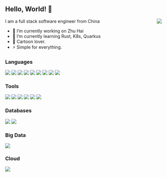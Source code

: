 ## Hello, World! 👋
<img src="https://github-readme-stats.vercel.app/api?username=ZacksTsang&hide=contribs,prs&show_icons=true&include_all_commits=true&count_private=true&theme=tokyonight" align="right">

I am a full stack software engineer from China

- 🔭 I’m currently working on Zhu Hai
- 🌱 I’m currently learning Rust, K8s, Quarkus
- 🌟 Cartoon lover.
- ⚡️  Simple for everything.


### Languages
![](https://img.shields.io/badge/-Spring-17A589?style=flat-square&logo=spring&logoColor=white&labelColor=48C9B0)
![](https://img.shields.io/badge/-Clojure-F39C12?style=flat-square&logo=clojure&logoColor=9C640C&labelColor=F8C471&color=F5B041)
![](https://img.shields.io/badge/-Rust-0B1C27?style=flat-square&logo=rust&labelColor=E2E2E2&logoColor=000)
![](https://img.shields.io/badge/-Python-3776AB?style=flat-square&logo=python&labelColor=69A8D1&color=2874A6)
![](https://img.shields.io/badge/-Golang-2F97C6?style=flat-square&logo=go&logoColor=2F97C6&labelColor=E2E2E2)
![](https://img.shields.io/badge/-Nodejs-43853d?style=flat-square&logo=Node.js&logoColor=white&labelColor=27AE60)
![](https://img.shields.io/badge/-TypeScript-884A39?style=flat-square&logo=TypeScript&labelColor=fff&logoColor=30A2FF)
![](https://img.shields.io/badge/-JavaScript-e5cd0c?style=flat-square&logo=JavaScript&labelColor=f7df1e&logoColor=000)
![](https://img.shields.io/badge/-React-29beb0?style=flat-square&logo=React&labelColor=E2E2E2&color=61DAFB)


### Tools
![](https://img.shields.io/badge/-Kubernetes-2874A6?style=flat-square&logo=kubernetes&logoColor=fff&labelColor=2E86C1)
![](https://img.shields.io/badge/-Docker-2496ED?style=flat-square&logo=docker&labelColor=EDEDED&color=2496ED)
![](https://img.shields.io/badge/-Jenkins-D35400?style=flat-square&logo=jenkins&labelColor=EDEDED&color=D35400)
![](https://img.shields.io/badge/-Gradle-02303A?style=flat-square&logo=gradle&labelColor=02303A&color=566573)
![](https://img.shields.io/badge/-Webpack-8DD6F9?style=flat-square&logo=webpack&labelColor=EDEDED&color=8DD6F9)
![](https://img.shields.io/badge/-Yarn-2C8EBB?style=flat-square&logo=yarn&labelColor=EDEDED&color=5499C7)


### Databases
![](https://img.shields.io/badge/-PostgreSQL-4169E1?style=flat-square&logo=postgresql&labelColor=E2E2E2)
![](https://img.shields.io/badge/-Apache%20Hadoop-66CCFF?style=flat-square&logo=apachehadoop&labelColor=E2E2E2&logoColor=000)


### Big Data
![](https://img.shields.io/badge/-Apache%20Spark-E25A1C?style=flat-square&logo=apachespark&labelColor=E2E2E2)


### Cloud
![](https://img.shields.io/badge/-Alibaba%20Cloud-FF6A00?style=flat-square&logo=alibabacloud&labelColor=E2E2E2&color=FF6A00)

